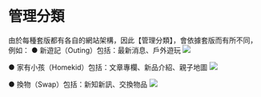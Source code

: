 # 管理分類
由於每種套版都有各自的網站架構，因此【管理分類】，會依據套版而有所不同，例如：
● 新遊記（Outing）包括：最新消息、戶外遊玩
![](https://i.imgur.com/0WA3Ofc.png)

● 家有小孩（Homekid）包括：文章專欄、新品介紹、親子地圖
![](https://i.imgur.com/P8jrvpy.png)

● 換物（Swap）包括：新知新訊、交換物品
![](https://i.imgur.com/sXrIoZR.png)

